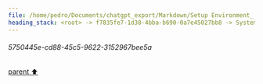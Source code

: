 ```yaml
---
file: /home/pedro/Documents/chatgpt_export/Markdown/Setup Environment_ Timeout Issue.md
heading_stack: <root> -> f7835fe7-1d38-4bba-b690-0a7e45027bb8 -> System -> a74211a6-4100-4343-a7d2-1cdc7eb28288 -> System -> aaa26c76-0115-455e-a7e5-48072e737bc7 -> User -> 7cf98d2b-ea66-427c-a31e-42f2adbbd70b -> Assistant -> 5750445e-cd88-45c5-9622-3152967bee5a
---
```

###### 5750445e-cd88-45c5-9622-3152967bee5a
[parent ⬆️](#7cf98d2b-ea66-427c-a31e-42f2adbbd70b)
